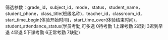 筛选参数：grade_id，subject_id，mode，status，student_name，student_phone，class_title(班级名称)，teacher_id，classroom_id，start_time_begin(体验开始时间)，start_time_over(体验结束时间)，student_attendance_status(学员考勤,可多选 0待考勤 1上课考勤 2迟到 3迟到早退 4早退 5下课考勤 6正常考勤 7缺勤)